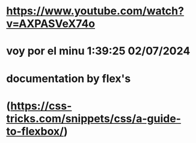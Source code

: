 #   https://www.youtube.com/watch?v=AXPASVeX74o</h3>
#   voy por el minu 1:39:25 02/07/2024


#   documentation by flex's
#   (https://css-tricks.com/snippets/css/a-guide-to-flexbox/)
